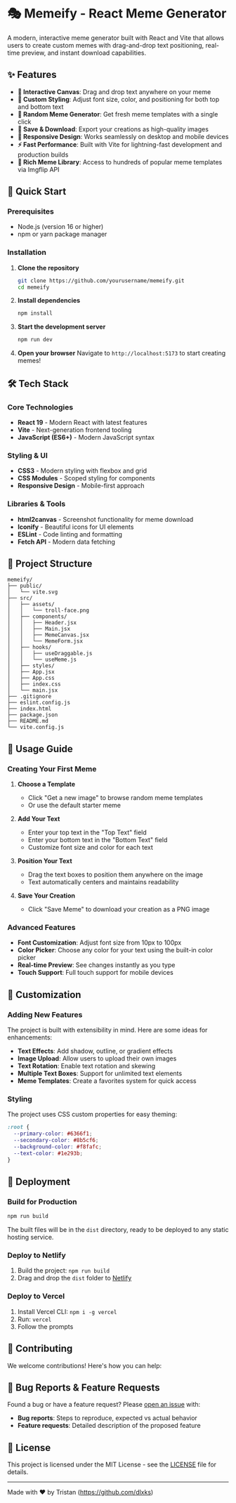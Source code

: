 # 🎭 Memeify - React Meme Generator

A modern, interactive meme generator built with React and Vite that allows users to create custom memes with drag-and-drop text positioning, real-time preview, and instant download capabilities.

## ✨ Features

- **🎯 Interactive Canvas**: Drag and drop text anywhere on your meme
- **🎨 Custom Styling**: Adjust font size, color, and positioning for both top and bottom text
- **🔄 Random Meme Generator**: Get fresh meme templates with a single click
- **💾 Save & Download**: Export your creations as high-quality images
- **📱 Responsive Design**: Works seamlessly on desktop and mobile devices
- **⚡ Fast Performance**: Built with Vite for lightning-fast development and production builds
- **🎪 Rich Meme Library**: Access to hundreds of popular meme templates via Imgflip API

## 🚀 Quick Start

### Prerequisites

- Node.js (version 16 or higher)
- npm or yarn package manager

### Installation

1. **Clone the repository**
   ```bash
   git clone https://github.com/yourusername/memeify.git
   cd memeify
   ```

2. **Install dependencies**
   ```bash
   npm install
   ```

3. **Start the development server**
   ```bash
   npm run dev
   ```

4. **Open your browser**
   Navigate to `http://localhost:5173` to start creating memes!

## 🛠️ Tech Stack

### Core Technologies
- **React 19** - Modern React with latest features
- **Vite** - Next-generation frontend tooling
- **JavaScript (ES6+)** - Modern JavaScript syntax

### Styling & UI
- **CSS3** - Modern styling with flexbox and grid
- **CSS Modules** - Scoped styling for components
- **Responsive Design** - Mobile-first approach

### Libraries & Tools
- **html2canvas** - Screenshot functionality for meme download
- **Iconify** - Beautiful icons for UI elements
- **ESLint** - Code linting and formatting
- **Fetch API** - Modern data fetching

## 📁 Project Structure

```
memeify/
├── public/
│   └── vite.svg
├── src/
│   ├── assets/
│   │   └── troll-face.png
│   ├── components/
│   │   ├── Header.jsx
│   │   ├── Main.jsx
│   │   ├── MemeCanvas.jsx
│   │   └── MemeForm.jsx
│   ├── hooks/
│   │   ├── useDraggable.js
│   │   └── useMeme.js
│   ├── styles/
│   ├── App.jsx
│   ├── App.css
│   ├── index.css
│   └── main.jsx
├── .gitignore
├── eslint.config.js
├── index.html
├── package.json
├── README.md
└── vite.config.js
```

## 🎯 Usage Guide

### Creating Your First Meme

1. **Choose a Template**
   - Click "Get a new image" to browse random meme templates
   - Or use the default starter meme

2. **Add Your Text**
   - Enter your top text in the "Top Text" field
   - Enter your bottom text in the "Bottom Text" field
   - Customize font size and color for each text

3. **Position Your Text**
   - Drag the text boxes to position them anywhere on the image
   - Text automatically centers and maintains readability

4. **Save Your Creation**
   - Click "Save Meme" to download your creation as a PNG image

### Advanced Features

- **Font Customization**: Adjust font size from 10px to 100px
- **Color Picker**: Choose any color for your text using the built-in color picker
- **Real-time Preview**: See changes instantly as you type
- **Touch Support**: Full touch support for mobile devices

## 🎨 Customization

### Adding New Features

The project is built with extensibility in mind. Here are some ideas for enhancements:

- **Text Effects**: Add shadow, outline, or gradient effects
- **Image Upload**: Allow users to upload their own images
- **Text Rotation**: Enable text rotation and skewing
- **Multiple Text Boxes**: Support for unlimited text elements
- **Meme Templates**: Create a favorites system for quick access

### Styling

The project uses CSS custom properties for easy theming:

```css
:root {
  --primary-color: #6366f1;
  --secondary-color: #8b5cf6;
  --background-color: #f8fafc;
  --text-color: #1e293b;
}
```

## 🚀 Deployment

### Build for Production

```bash
npm run build
```

The built files will be in the `dist` directory, ready to be deployed to any static hosting service.

### Deploy to Netlify

1. Build the project: `npm run build`
2. Drag and drop the `dist` folder to [Netlify](https://netlify.com)

### Deploy to Vercel

1. Install Vercel CLI: `npm i -g vercel`
2. Run: `vercel`
3. Follow the prompts

## 🤝 Contributing

We welcome contributions! Here's how you can help:

## 🐛 Bug Reports & Feature Requests

Found a bug or have a feature request? Please [open an issue](https://github.com/dlxks/memeify/issues) with:

- **Bug reports**: Steps to reproduce, expected vs actual behavior
- **Feature requests**: Detailed description of the proposed feature

## 📄 License

This project is licensed under the MIT License - see the [LICENSE](LICENSE) file for details.

---

Made with ❤️ by Tristan (https://github.com/dlxks)

